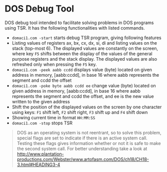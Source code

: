 # DOS Debug Tool
DOS debug tool intended to facilitate solving problems in DOS programs using TSR.
It has the following functionalities with listed commands.
- `domaci1.com -start` starts debug TSR program, giving following features
- Listing values of registers ax, bx, cx, dx, si, di and listing values on the stack (top-most 6).
The displayed values are constantly on the screen, where key `F5` shifts between the display of the values of the general
purpose registers and the stack display. The displayed values are also refreshed only when pressing the `F5` key.
- `domaci1.com -peek aabb ccdd` displays value (byte) located on given address in memory, [aabb:ccdd], in base 16 where 
aabb represents the segment and ccdd the offset
- `domaci1.com -poke byte aabb ccdd ee` change value (byte) located on given address in memory, [aabb:ccdd], in base 16 where 
aabb represents the segment and ccdd the offset, and ee is the new value written to the given address
- Shift the position of the displayed values on the screen by one character using keys: `F1` shift left, `F2` shift right, `F3` shift up
and `F4` shift down 
- Showing current time in format `HH:MM:SS`
- `domaci1.com -stop` stops TSR

> DOS as an operating system is not reentrant, so to solve this problem, special flags are set to indicate if there is 
an active system call. Testing these flags gives information whether or not it is safe to make the second 
system call. For better understanding take a look at http://www.plantation-productions.com/Webster/www.artofasm.com/DOS/ch18/CH18-3.html#HEADING3-4
